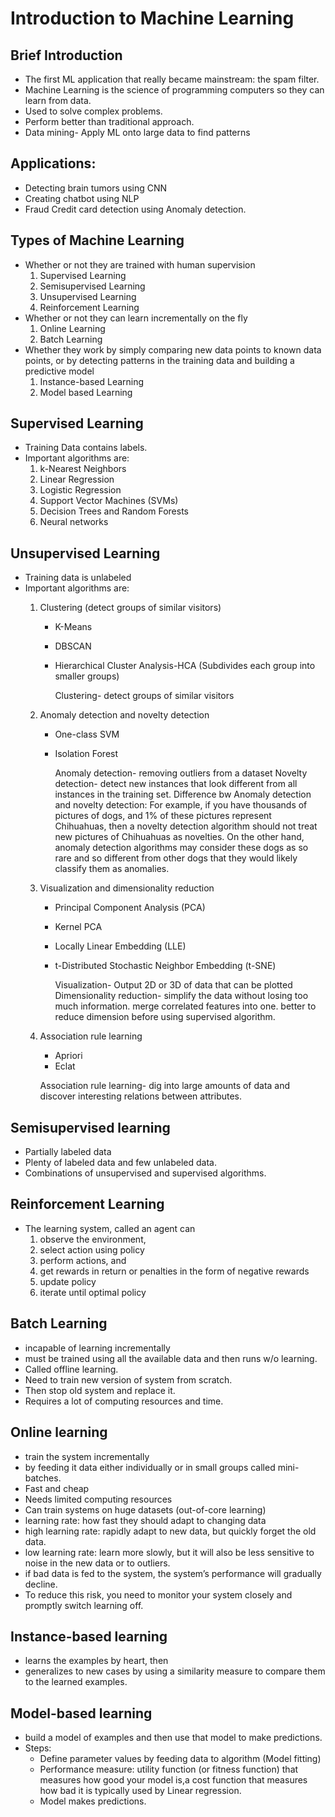 # Introduction to Machine Learning

## Brief Introduction
- The first ML application that really became mainstream: the spam filter. 
- Machine Learning is the science of programming computers so they can learn from data.
- Used to solve complex problems.
- Perform better than traditional approach.
- Data mining- Apply ML onto large data to find patterns
  
## Applications:
- Detecting brain tumors using CNN
- Creating chatbot using NLP
- Fraud Credit card detection using Anomaly detection.
      
## Types of Machine Learning
- Whether or not they are trained with human supervision 
   1. Supervised Learning
   2. Semisupervised Learning
   3. Unsupervised Learning
   4. Reinforcement Learning
- Whether or not they can learn incrementally on the fly
   1. Online Learning
   2. Batch Learning
- Whether they work by simply comparing new data points to known data points, or by detecting patterns in the training data and building a predictive model
   1. Instance-based Learning
   2. Model based Learning

## Supervised Learning
- Training Data contains labels.
- Important algorithms are:
  1. k-Nearest Neighbors
  2. Linear Regression
  3. Logistic Regression
  4. Support Vector Machines (SVMs)
  5. Decision Trees and Random Forests
  6. Neural networks

## Unsupervised Learning
- Training data is unlabeled
- Important algorithms are:
  1. Clustering (detect groups of similar visitors)
     - K-Means  
     - DBSCAN
     - Hierarchical Cluster Analysis-HCA (Subdivides each group into smaller groups)

       Clustering- detect groups of similar visitors
       
  2. Anomaly detection and novelty detection
     - One-class SVM
     - Isolation Forest
    
       Anomaly detection- removing outliers from a dataset
       Novelty detection- detect new instances that look different from all instances in the training set.
       Difference bw Anomaly detection and novelty detection:
       For example, if you have thousands of pictures of dogs, and 1% of these pictures represent Chihuahuas, then a novelty detection algorithm should not treat new 
       pictures of Chihuahuas as novelties. On the other hand, anomaly detection algorithms may consider these dogs as so rare and so different from other dogs that 
       they would likely classify them as anomalies.

  3. Visualization and dimensionality reduction
     - Principal Component Analysis (PCA)
     - Kernel PCA
     - Locally Linear Embedding (LLE)
     - t-Distributed Stochastic Neighbor Embedding (t-SNE)
       
       Visualization- Output 2D or 3D of data that can be plotted
       Dimensionality reduction- simplify the data without losing too much information.
                                merge correlated features into one.
                                better to reduce dimension before using supervised algorithm.
       
  5. Association rule learning
     - Apriori
     - Eclat

     Association rule learning- dig into large amounts of data and discover interesting relations between attributes.

## Semisupervised learning
- Partially labeled data
- Plenty of labeled data and few unlabeled data.
- Combinations of unsupervised and supervised algorithms.

## Reinforcement Learning
- The learning system, called an agent can
  1. observe the environment,
  2. select action using policy
  3. perform actions, and
  4. get rewards in return or penalties in the form of negative rewards
  5. update policy
  6. iterate until optimal policy
 
## Batch Learning
-  incapable of learning incrementally
-  must be trained using all the available data and then runs w/o learning.
-  Called offline learning.
-  Need to train new version of system from scratch.
-  Then stop old system and replace it.
-  Requires a lot of computing resources and time.

## Online learning
- train the system incrementally
- by feeding it data  either individually or in small groups called mini-batches.
- Fast and cheap
- Needs limited computing resources
- Can train systems on huge datasets (out-of-core learning)
- learning rate: how fast they should adapt to changing data
- high learning rate: rapidly adapt to new data, but quickly forget the old data.
- low learning rate:  learn more slowly, but it will also be less sensitive to noise in the new data or to outliers.
- if bad data is fed to the system, the system’s performance will gradually decline.
- To reduce this risk, you need to monitor your system closely and promptly switch learning off.
  
## Instance-based learning
- learns the examples by heart, then
- generalizes to new cases by using a similarity measure to compare them to the learned examples.

## Model-based learning
- build a model of examples and then use that model to make predictions.
- Steps:
  -  Define parameter values by feeding data to algorithm (Model fitting)
  -  Performance measure: utility function (or fitness function) that measures how good your model is,a cost function that measures how bad it is typically used by 
     Linear regression.
  -  Model makes predictions.




